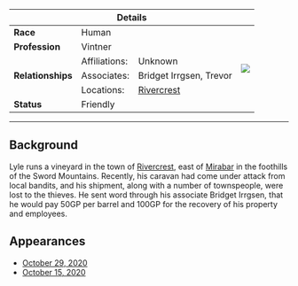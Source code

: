 <table>
  <thead>
  <tr>
      <th colspan="4">Details</th>
  </tr>
  </thead>
  <tbody>
    <tr>
      <td><strong>Race</strong></td>
        <td colspan="2">Human</td>
        <td rowspan="7"><img src="/images/people/user-duotone.svg"></td>
    </tr>
    <tr>
      <td><strong>Profession</strong></td>
      <td colspan="2">Vintner</td>
    </tr>
    <tr>
      <td rowspan="3"><strong>Relationships</strong></td>
      <td>Affiliations:</td>
      <td>Unknown</td>
    </tr>
    <tr>
      <td>Associates:</td>
      <td>Bridget Irrgsen, Trevor</td>
    </tr>
    <tr>
      <td>Locations:</td>
      <td><a href="/places/rivercrest">Rivercrest</a></td>
    </tr>
    <tr>
      <td><strong>Status</strong></td>
      <td colspan="2">Friendly</td>
    </tr>
  </tbody>
</table>

---

## Background

Lyle runs a vineyard in the town of [Rivercrest](%base_url%/places/rivercrest), east of [Mirabar](%base_url%/places/mirabar) in the foothills of the Sword Mountains. Recently, his caravan had come under attack from local bandits, and his shipment, along with a number of townspeople, were lost to the thieves. He sent word through his associate Bridget Irrgsen, that he would pay 50GP per barrel and 100GP for the recovery of his property and employees.

## Appearances

- [October 29, 2020](%base_url%/sessions/2020-10-29)
- [October 15, 2020](%base_url%/sessions/2020-10-15)